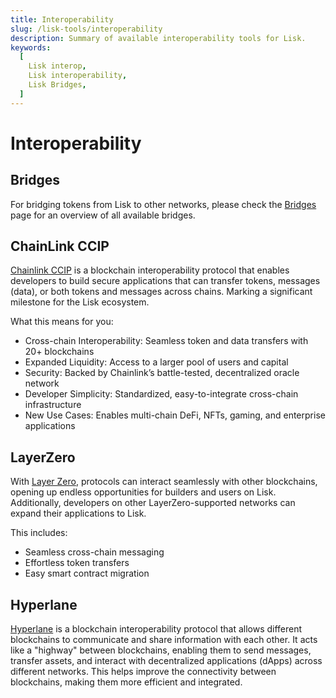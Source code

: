 ```yaml
---
title: Interoperability
slug: /lisk-tools/interoperability
description: Summary of available interoperability tools for Lisk.
keywords:
  [
    Lisk interop,
    Lisk interoperability,
    Lisk Bridges,
  ]
---
```


# Interoperability

## Bridges

For bridging tokens from Lisk to other networks, please check the [Bridges](/docs/docs-user/bridges.mdx) page for an overview of all available bridges.

## ChainLink CCIP
[Chainlink CCIP](https://www.chainlinkecosystem.com/ecosystem/lisk) is a blockchain interoperability protocol that enables developers to build secure applications that can transfer tokens, messages (data), or both tokens and messages across chains. Marking a significant milestone for the Lisk ecosystem.

What this means for you:

- Cross-chain Interoperability: Seamless token and data transfers with 20+ blockchains
- Expanded Liquidity: Access to a larger pool of users and capital
- Security: Backed by Chainlink’s battle-tested, decentralized oracle network
- Developer Simplicity: Standardized, easy-to-integrate cross-chain infrastructure
- New Use Cases: Enables multi-chain DeFi, NFTs, gaming, and enterprise applications



## LayerZero
With [Layer Zero](https://lisk.com/blog/posts/lisk-x-layerzero-powering-new-cross-chain-capabilities/), protocols can interact seamlessly with other blockchains, opening up endless opportunities for builders and users on Lisk. Additionally, developers on other LayerZero-supported networks can expand their applications to Lisk.

This includes:

- Seamless cross-chain messaging
- Effortless token transfers
- Easy smart contract migration


## Hyperlane

[Hyperlane](https://hyperlane.xyz/) is a blockchain interoperability protocol that allows different blockchains to communicate and share information with each other.
It acts like a "highway" between blockchains, enabling them to send messages, transfer assets, and interact with decentralized applications (dApps) across different networks.
This helps improve the connectivity between blockchains, making them more efficient and integrated.